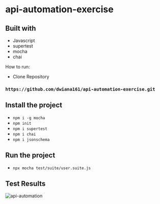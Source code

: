 # api-automation-exercise

## Built with
* Javascript
* supertest
* mocha
* chai

How to run:
 * Clone Repository
### `https://github.com/dwiana161/api-automation-exercise.git`

## Install the project
* `npm i -g mocha`
* `npm init`
* `npm i supertest`
* `npm i chai`
* `npm i jsonschema`

## Run the project
* `npx mocha test/suite/user.suite.js`

## Test Results
  ![api-automation](https://github.com/dwiana161/QAExercise/assets/55675935/9bd192ad-d507-4afd-96b0-15f840e601d5)


